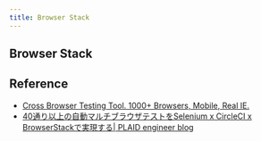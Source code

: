 ```yaml
---
title: Browser Stack
---
```


## Browser Stack


## Reference
* [Cross Browser Testing Tool. 1000+ Browsers, Mobile, Real IE.](https://www.browserstack.com/)
* [40通り以上の自動マルチブラウザテストをSelenium x CircleCI x BrowserStackで実現する| PLAID engineer blog](http://tech.plaid.co.jp/multi-browesr-test/)
